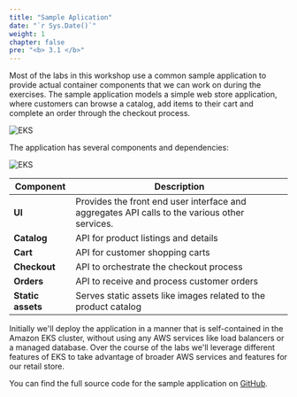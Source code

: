 ```yaml
---
title: "Sample Aplication"
date: "`r Sys.Date()`"
weight: 1
chapter: false
pre: "<b> 3.1 </b>"
---
```


Most of the labs in this workshop use a common sample application to provide actual container components that we can work on during the exercises. The sample application models a simple web store application, where customers can browse a catalog, add items to their cart and complete an order through the checkout process.

![EKS](../../images/part3/00017.png?featherlight=false&width=90pc)

The application has several components and dependencies:

![EKS](../../images/part3/00018.png?featherlight=false&width=60pc)

| Component     | Description                                                                                   |
| ------------- | --------------------------------------------------------------------------------------------- |
| **UI**            | Provides the front end user interface and aggregates API calls to the various other services. |
| **Catalog**       | API for product listings and details                                                          |
| **Cart**          | API for customer shopping carts                                                               |
| **Checkout**      | API to orchestrate the checkout process                                                       |
| **Orders**        | API to receive and process customer orders                                                    |
| **Static assets** | Serves static assets like images related to the product catalog                               |

Initially we'll deploy the application in a manner that is self-contained in the Amazon EKS cluster, without using any AWS services like load balancers or a managed database. Over the course of the labs we'll leverage different features of EKS to take advantage of broader AWS services and features for our retail store.

You can find the full source code for the sample application on [GitHub](https://github.com/aws-containers/retail-store-sample).